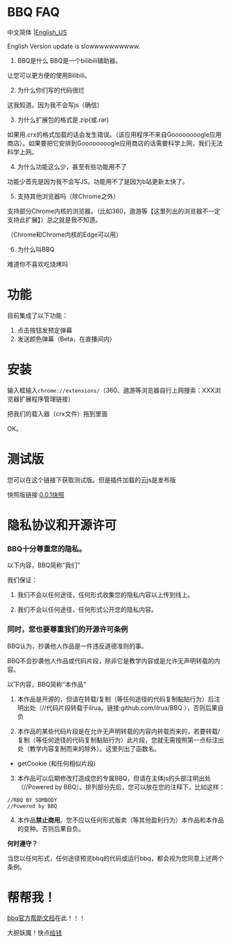 # BBQ FAQ
中文简体 |[English_US](https://github.com/ilrua/BBQ/blob/main/en_us.md)

English Version update is slowwwwwwwwww.
1. BBQ是什么
BBQ是一个bilibili辅助器。

让您可以更方便的使用Bilibili。

2. 为什么你们写的代码很烂

这我知道。因为我不会写js（确信）

3. 为什么扩展包的格式是.zip(或.rar)

如果用.crx的格式加载的话会发生错误。（该应用程序不来自Goooooooogle应用商店）。如果要把它安排到Goooooooogle应用商店的话需要科学上网，我们无法科学上网。

4. 为什么功能这么少，甚至有些功能用不了

功能少首先是因为我不会写JS。功能用不了是因为b站更新太快了。

5. 支持其他浏览器吗（除Chrome之外）

支持部分Chrome内核的浏览器。（比如360，遨游等【这里列出的浏览器不一定支持此扩展】）总之就是我不知道。

（Chrome和Chrome内核的Edge可以用）

6. 为什么叫BBQ

难道你不喜欢吃烧烤吗
# 功能
目前集成了以下功能：
1. 点击按钮发预定弹幕
2. 发送颜色弹幕（Beta，在直播间内）

# 安装

输入框输入`chrome://extensions/`（360、遨游等浏览器自行上网搜索：XXX浏览器扩展程序管理链接）

把我们的载入器（crx文件）拖到里面

OK。


# 测试版

您可以在这个链接下获取测试版。但是插件加载的云js是发布版

快照版链接:[0.0.1快照](https://github.com/ilrua/BBQ/blob/main/flashpic/bbq0.0.1.crx)

# 隐私协议和开源许可

### **BBQ十分尊重您的隐私。**

以下内容，BBQ简称“我们”

我们保证：

1. 我们不会以任何途径，任何形式收集您的隐私内容以上传到线上。

2. 我们不会以任何途径，任何形式公开您的隐私内容。

### 同时，您也要尊重我们的**开源许可条例**

BBQ认为，抄袭他人作品是一件违反道德准则的事。

BBQ不会抄袭他人作品或代码片段，除非它是教学内容或是允许无声明转载的内容。

以下内容，BBQ简称“本作品”

1. 本作品是开源的，但请在转载/复制（等任何途径的代码复制黏贴行为）后注明出处（//代码片段转载于ilrua。链接:github.com/ilrua/BBQ ），否则后果自负

2. 本作品的某些代码片段是在允许无声明转载的内容内转载而来的，若要转载/复制（等任何途径的代码复制黏贴行为）此片段，您就无需按照第一点标注出处（教学内容复制而来的除外）。这里列出了函数名。

* getCookie (和任何相似片段)

3. 本作品可以后期修改打造成您的专属BBQ，但请在主体js的头部注明出处（//Powered by BBQ）。排列部分先后，您可以放在您的注释下，比如这样：

```
//RBQ BY SOMBODY
//Powered by BBQ
```

4. 本作品**禁止商用**。您不应以任何形式贩卖（等其他盈利行为）本作品和本作品的变种。否则后果自负。

**何时遵守？**

当您以任何形式，任何途径预览bbq的代码或运行bbq，都会视为您同意上述两个条例。

# 帮帮我！

[bbq官方帮助文档](https://github.com/ilrua/BBQ/blob/main/doc/help.md)在此！！！

大胆妖魔！快点[给钱](https://afdian.net/@jvaux)
